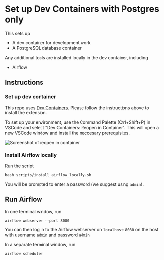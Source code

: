 # Set up Dev Containers with Postgres only

This sets up

- A dev container for development work
- A PostgreSQL database container

Any additional tools are installed locally in the dev container, including

- Airflow

## Instructions

### Set up dev container
This repo uses [Dev Containers](https://code.visualstudio.com/docs/devcontainers/containers). Please follow the instructions above to install the extension.

To set up your environment, use the Command Palette (Ctrl+Shift+P) in VSCode and select "Dev Containers: Reopen in Container". This will open a new VSCode window and install the neccesary prerequisites.

![Screenshot of reopen in container](https://code.visualstudio.com/assets/docs/devcontainers/create-dev-container/dev-containers-reopen.png)

### Install Airflow locally

Run the script

```
bash scripts/install_airflow_locally.sh
```

You will be prompted to enter a password (we suggest using `admin`).

## Run Airflow

In one terminal window, run

```
airflow webserver --port 8080
```

You can then log in to the Airflow webserver on `localhost:8080` on the host with username `admin` and password `admin`

In a separate terminal window, run

```
airflow scheduler
```